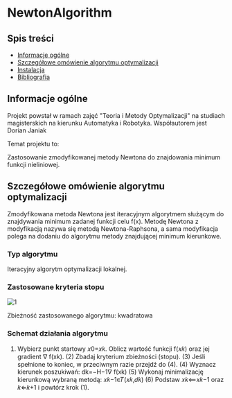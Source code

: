 # NewtonAlgorithm



## Spis treści
* [Informacje ogólne](#general-info)
* [Szczegółowe omówienie algorytmu optymalizacji](#features)
* [Instalacja](#setup)
* [Bibliografia](#bibliography)

## Informacje ogólne
Projekt powstał w ramach zajęć "Teoria i Metody Optymalizacji" na studiach magisterskich na kierunku Automatyka i Robotyka.
Współautorem jest Dorian Janiak

Temat projektu to:

Zastosowanie zmodyfikowanej metody Newtona do znajdowania minimum funkcji nieliniowej.

## Szczegółowe omówienie algorytmu optymalizacji

Zmodyfikowana metoda Newtona jest iteracyjnym algorytmem służącym do znajdywania minimum zadanej funkcji celu f(x). 
Metodę Newtona z modyfikacją nazywa się metodą Newtona-Raphsona, a sama modyfikacja polega na dodaniu do algorytmu metody znajdującej minimum kierunkowe.

### Typ algorytmu
Iteracyjny algorytm optymalizacji lokalnej.

### Zastosowane kryteria stopu

![1](./images/1.png)

Zbieżność zastosowanego algorytmu: kwadratowa

### Schemat działania algorytmu
1. Wybierz punkt startowy 𝑥0=𝑥𝑘. Oblicz wartość funkcji f(𝑥𝑘) oraz jej gradient ∇ f(xk). (2) Zbadaj kryterium zbieżności (stopu). (3) Jeśli spełnione to koniec, w przeciwnym razie przejdź do (4). (4) Wyznacz kierunek poszukiwań: dk=−H−1∇ f(xk) (5) Wykonaj minimalizację kierunkową wybraną metodą: 𝑥𝑘−1∈𝑇(𝑥𝑘,𝑑𝑘) (6) Podstaw 𝑥𝑘⟸𝑥𝑘−1 oraz 𝑘⇐𝑘+1 i powtórz krok (1).

